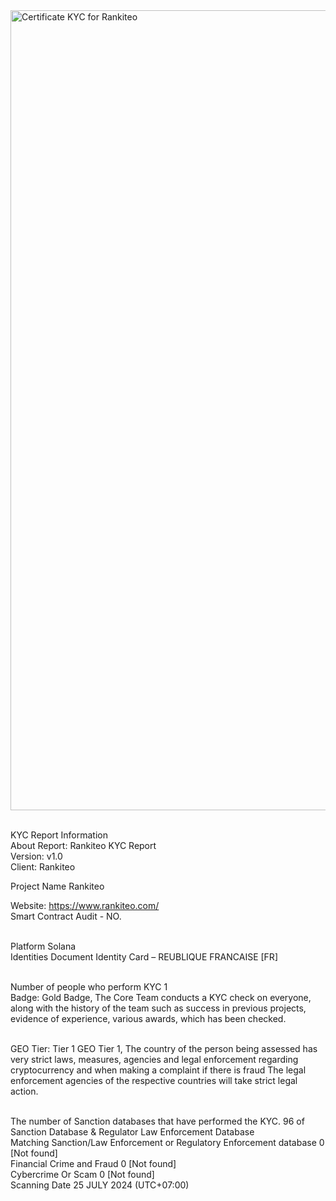 <img width="1280" alt="Certificate KYC for Rankiteo" src="https://github.com/user-attachments/assets/d3cc2621-b295-4067-af3c-220cb1b93cd1">


<br>KYC Report Information
<br>About Report:	Rankiteo KYC Report
<br>Version:	v1.0
<br>Client:	Rankiteo

Project Name	Rankiteo

Website: https://www.rankiteo.com/
<br> Smart Contract Audit - NO.


<br>Platform	Solana
<br>Identities Document	Identity Card – REUBLIQUE FRANCAISE [FR]



<br>Number of people who perform KYC	1
<br>Badge: Gold Badge, The Core Team conducts a KYC check on everyone, along with the history of the team such as success in previous projects, evidence of experience, various awards, which has been checked.


<br>GEO Tier: Tier 1
GEO Tier 1, The country of the person being assessed has very strict laws, measures, agencies and legal enforcement regarding cryptocurrency and when making a complaint if there is fraud The legal enforcement agencies of the respective countries will take strict legal action.


<br>The number of Sanction databases that have performed the KYC.	96 of Sanction Database & Regulator Law Enforcement Database
<br>Matching Sanction/Law Enforcement or Regulatory Enforcement database	0 [Not found]
<br>Financial Crime and Fraud	0 [Not found]
<br>Cybercrime Or Scam	0 [Not found]
<br>Scanning Date	25 JULY 2024 (UTC+07:00)
